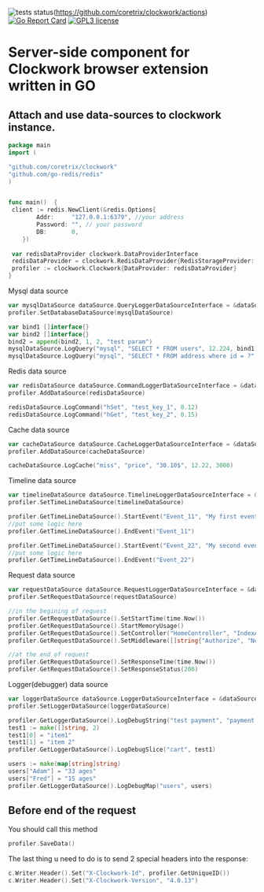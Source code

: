 ![tests status](https://github.com/coretrix/clockwork/actions/workflows/main.yml/badge.svg)(https://github.com/coretrix/clockwork/actions)
[![Go Report Card](https://goreportcard.com/badge/github.com/coretrix/clockwork)](https://goreportcard.com/report/github.com/coretrix/clockwork)
[![GPL3 license](https://img.shields.io/badge/license-GPL3-brightgreen.svg)](https://opensource.org/licenses/GPL-3.0)

# Server-side component for Clockwork browser extension written in GO

## Attach and use data-sources to clockwork instance.

```go
package main
import (

"github.com/coretrix/clockwork"
"github.com/go-redis/redis"
)


func main()  {
 client := redis.NewClient(&redis.Options{
 		Addr:     "127.0.0.1:6379", //your address
 		Password: "", // your password
 		DB:       0, 
 	})
 	
 var redisDataProvider clockwork.DataProviderInterface
 redisDataProvider = clockwork.RedisDataProvider{RedisStorageProvider: client}
 profiler := clockwork.Clockwork{DataProvider: redisDataProvider}
}
```

Mysql data source
```go
var mysqlDataSource dataSource.QueryLoggerDataSourceInterface = &dataSource.MysqlDataSource{}
profiler.SetDatabaseDataSource(mysqlDataSource)

var bind1 []interface{}
var bind2 []interface{}
bind2 = append(bind2, 1, 2, "test param")
mysqlDataSource.LogQuery("mysql", "SELECT * FROM users", 12.224, bind1)
mysqlDataSource.LogQuery("mysql", "SELECT * FROM address where id = ?", 1, bind2)
```

Redis data source
```go
var redisDataSource dataSource.CommandLoggerDataSourceInterface = &dataSource.RedisDataSource{}
profiler.AddDataSource(redisDataSource)

redisDataSource.LogCommand("hSet", "test_key_1", 0.12)
redisDataSource.LogCommand("hGet", "test_key_2", 0.15)
```

Cache data source
```go
var cacheDataSource dataSource.CacheLoggerDataSourceInterface = &dataSource.CacheDataSource{}
profiler.AddDataSource(cacheDataSource)

cacheDataSource.LogCache("miss", "price", "30.10$", 12.22, 3000)
```

Timeline data source
```go
var timelineDataSource dataSource.TimelineLoggerDataSourceInterface = &dataSource.TimelineDataSource{}
profiler.SetTimeLineDataSource(timelineDataSource)

profiler.GetTimeLineDataSource().StartEvent("Event_11", "My first event desc")
//put some logic here
profiler.GetTimeLineDataSource().EndEvent("Event_11")

profiler.GetTimeLineDataSource().StartEvent("Event_22", "My second event desc")
//put some logic here
profiler.GetTimeLineDataSource().EndEvent("Event_22")
```

Request data source
```go
var requestDataSource dataSource.RequestLoggerDataSourceInterface = &dataSource.RequestResponseDataSource{}
profiler.SetRequestDataSource(requestDataSource)

//in the begining of request
profiler.GetRequestDataSource().SetStartTime(time.Now())
profiler.GetRequestDataSource().StartMemoryUsage()
profiler.GetRequestDataSource().SetController("HomeController", "IndexAction")
profiler.GetRequestDataSource().SetMiddleware([]string{"Authorize", "Normalization", "Guard", "Handler"})

//at the end of request	
profiler.GetRequestDataSource().SetResponseTime(time.Now())
profiler.GetRequestDataSource().SetResponseStatus(200)
```

Logger(debugger) data source
```go
var loggerDataSource dataSource.LoggerDataSourceInterface = &dataSource.LoggerDataSource{}
profiler.SetLoggerDataSource(loggerDataSource)

profiler.GetLoggerDataSource().LogDebugString("test payment", "payment method works")
test1 := make([]string, 2)
test1[0] = "item1"
test1[1] = "item 2"
profiler.GetLoggerDataSource().LogDebugSlice("cart", test1)

users := make(map[string]string)
users["Adam"] = "33 ages"
users["Fred"] = "15 ages"
profiler.GetLoggerDataSource().LogDebugMap("users", users)	
```

## Before end of the request
You should call this method
```go
profiler.SaveData()
```

The last thing u need to do is to send 2 special headers into the response:
```go
c.Writer.Header().Set("X-Clockwork-Id", profiler.GetUniqueID())
c.Writer.Header().Set("X-Clockwork-Version", "4.0.13")
```

